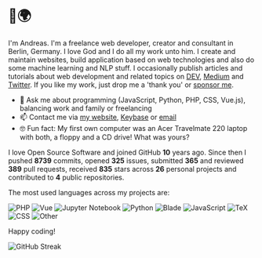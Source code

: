 # 👋🌍

I'm Andreas. I'm a freelance web developer, creator and consultant in Berlin, Germany. I love God and I do all my work unto him. I create and maintain websites, build application based on web technologies and also do some machine learning and NLP stuff. I occasionally publish articles and tutorials about web development and related topics on [DEV](https://dev.to/devmount), [Medium](https://medium.com/@devmount) and [Twitter](https://twitter.com/devmount). If you like my work, just drop me a 'thank you' or [sponsor me](https://github.com/sponsors/devmount).

- 💬 Ask me about programming (JavaScript, Python, PHP, CSS, Vue.js), balancing work and family or freelancing
- 📫 Contact me via [my website](https://devmount.de/en#contact), [Keybase](https://keybase.io/devmount) or [email](mailto:hello@devmount.de)
- 🤓 Fun fact: My first own computer was an Acer Travelmate 220 laptop with both, a floppy and a CD drive! What was yours?

I love Open Source Software and joined GitHub **10** years ago. Since then I pushed **8739** commits, opened **325** issues, submitted **365** and reviewed **389** pull requests, received **835** stars across **26** personal projects and contributed to **4** public repositories.

The most used languages across my projects are:

![PHP](https://img.shields.io/static/v1?style=flat-square&label=PHP&color=555&labelColor=%234F5D95&message=37.8%25)
![Vue](https://img.shields.io/static/v1?style=flat-square&label=Vue&color=555&labelColor=%2341b883&message=27.3%25)
![Jupyter Notebook](https://img.shields.io/static/v1?style=flat-square&label=Jupyter%20Notebook&color=555&labelColor=%23DA5B0B&message=9.9%25)
![Python](https://img.shields.io/static/v1?style=flat-square&label=Python&color=555&labelColor=%233572A5&message=7.6%25)
![Blade](https://img.shields.io/static/v1?style=flat-square&label=Blade&color=555&labelColor=%23f7523f&message=5.5%25)
![JavaScript](https://img.shields.io/static/v1?style=flat-square&label=JavaScript&color=555&labelColor=%23f1e05a&message=3.3%25)
![TeX](https://img.shields.io/static/v1?style=flat-square&label=TeX&color=555&labelColor=%233D6117&message=3.2%25)
![CSS](https://img.shields.io/static/v1?style=flat-square&label=CSS&color=555&labelColor=%23563d7c&message=1.8%25)
![Other](https://img.shields.io/static/v1?style=flat-square&label=Other&color=555&labelColor=%23ededed&message=3.3%25)

Happy coding!

![GitHub Streak](https://streak-stats.demolab.com?user=devmount&theme=transparent&hide_border=true&fire=26A641&sideNums=26A641&currStreakNum=26A641&sideLabels=006D32&currStreakLabel=006D32&ring=0E4429&stroke=161B22&dates=629488)
